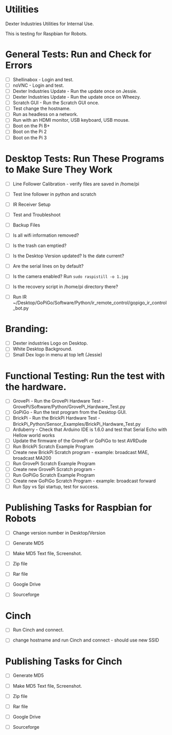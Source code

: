 # Utilities
Dexter Industries Utilities for Internal Use.


This is testing for Raspbian for Robots.


General Tests:  Run and Check for Errors
=====================================
- [ ] Shellinabox - Login and test.  
- [ ] noVNC - Login and test.
- [ ] Dexter Industries Update - Run the update once on Jessie.
- [ ] Dexter Industries Update - Run the update once on Wheezy.
- [ ] Scratch GUI - Run the Scratch GUI once.  
- [ ] Test change the hostname.
- [ ] Run as headless on a network.
- [ ] Run with an HDMI monitor, USB keyboard, USB mouse.
- [ ] Boot on the Pi B+
- [ ] Boot on the Pi 2
- [ ] Boot on the Pi 3

Desktop Tests:  Run These Programs to Make Sure They Work
=====================================
- [ ] Line Follower Calibration - verify files are saved in /home/pi
- [ ] Test line follower in python and scratch
- [ ] IR Receiver Setup
- [ ] Test and Troubleshoot
- [ ] Backup Files

- [ ] Is all wifi information removed?
- [ ] Is the trash can emptied?
- [ ] Is the Desktop Version updated?  Is the date current?
- [ ] Are the serial lines on by default?
- [ ] Is the camera enabled?  Run `sudo raspistill -o 1.jpg`
- [ ] Is the recovery script in /home/pi directory there?
- [ ] Run IR ~/Desktop/GoPiGo/Software/Python/ir_remote_control/gopigo_ir_control_bot.py  

Branding:
=====================================
- [ ] Dexter industries Logo on Desktop.
- [ ] White Desktop Background.
- [ ] Small Dex logo in menu at top left (Jessie)

Functional Testing:  Run the test with the hardware.
=====================================
- [ ] GrovePi -  Run the GrovePi Hardware Test - GrovePi/Software/Python/GrovePi_Hardware_Test.py
- [ ] GoPiGo - Run the test program from the Desktop GUI.
- [ ] BrickPi - Run the BrickPi Hardware Test - BrickPi_Python/Sensor_Examples/BrickPi_Hardware_Test.py
- [ ] Arduberry - Check that Arduino IDE is 1.6.0 and test that Serial Echo with Hellow world works
- [ ] Update the firmware of the GrovePi or GoPiGo to test AVRDude
- [ ] Run BrickPi Scratch Example Program
- [ ] Create new BrickPi Scratch program - example: broadcast MAE, broadcast MA200
- [ ] Run GrovePi Scratch Example Program
- [ ] Create new GrovePi Scratch program - 
- [ ] Run GoPiGo Scratch Example Program
- [ ] Create new GoPiGo Scratch Program - example: broadcast forward
- [ ] Run Spy vs Spi startup, test for success.

Publishing Tasks for Raspbian for Robots
=====================================
- [ ] Change version number in Desktop/Version
- [ ] Generate MD5
- [ ] Make MD5 Text file, Screenshot.
- [ ] Zip file
- [ ] Rar file
- [ ] Google Drive
- [ ] Sourceforge


Cinch
=====================================
- [ ] Run Cinch and connect.
- [ ] change hostname and run Cinch and connect - should use new SSID



Publishing Tasks for Cinch
=====================================
- [ ] Generate MD5
- [ ] Make MD5 Text file, Screenshot.
- [ ] Zip file
- [ ] Rar file
- [ ] Google Drive
- [ ] Sourceforge

